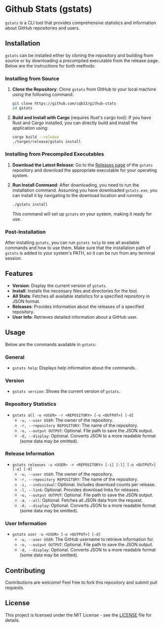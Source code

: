 # Github Stats (gstats)

`gstats` is a CLI tool that provides comprehensive statistics and information about GitHub repositories and users.

## Installation

`gstats` can be installed either by cloning the repository and building from source or by downloading a precompiled executable from the release page. Below are the instructions for both methods:

### Installing from Source

1. **Clone the Repository**:
   Clone `gstats` from GitHub to your local machine using the following command:

   ```bash
   git clone https://github.com/cqb13/github-stats
   cd gstats
   ```

2. **Build and Install with Cargo** (requires Rust's cargo tool):
   If you have Rust and Cargo installed, you can directly build and install the application using:

   ```bash
   cargo build --release
   ./target/release/gstats install
   ```

### Installing from Precompiled Executables

1. **Download the Latest Release**:
   Go to the [Releases page](rhttps://github.com/cqb13/github-stats/releases) of the `gstats` repository and download the appropriate executable for your operating system.

2. **Run Install Command**:
   After downloading, you need to run the installation command. Assuming you have downloaded `gstats.exe`, you can install it by navigating to the download location and running:

   ```bash
   ./gstats install
   ```

   This command will set up `gstats` on your system, making it ready for use.

### Post-Installation

After installing `gstats`, you can run `gstats help` to see all available commands and how to use them. Make sure that the installation path of `gstats` is added to your system's PATH, so it can be run from any terminal session.

## Features

- **Version**: Display the current version of `gstats`.
- **Install**: Installs the necessary files and directories for the tool.
- **All Stats**: Fetches all available statistics for a specified repository in JSON format.
- **Releases**: Provides information about the releases of a specified repository.
- **User Info**: Retrieves detailed information about a GitHub user.

## Usage

Below are the commands available in `gstats`:

### General

- `gstats help`: Displays help information about the commands.

### Version

- `gstats version`: Shows the current version of `gstats`.

### Repository Statistics

- `gstats all -u <USER> -r <REPOSITORY> [-o <OUTPUT>] [-d]`
  - `-u, --user USER`: The owner of the repository.
  - `-r, --repository REPOSITORY`: The name of the repository.
  - `-o, --output OUTPUT`: Optional. File path to save the JSON output.
  - `-d, --display`: Optional. Converts JSON to a more readable format (some data may be omitted).

### Release Information

- `gstats releases -u <USER> -r <REPOSITORY> [-i] [-l] [-o <OUTPUT>] [-a] [-d]`
  - `-u, --user USER`: The owner of the repository.
  - `-r, --repository REPOSITORY`: The name of the repository.
  - `-i, --individual`: Optional. Includes download counts per release.
  - `-l, --link`: Optional. Provides download links for releases.
  - `-o, --output OUTPUT`: Optional. File path to save the JSON output.
  - `-a, --all`: Optional. Fetches all JSON data from the request.
  - `-d, --display`: Optional. Converts JSON to a more readable format (some data may be omitted).

### User Information

- `gstats user -u <USER> [-o <OUTPUT>] [-d]`
  - `-u, --user USER`: The GitHub username to retrieve information for.
  - `-o, --output OUTPUT`: Optional. File path to save the JSON output.
  - `-d, --display`: Optional. Converts JSON to a more readable format (some data may be omitted).

## Contributing

Contributions are welcome! Feel free to fork this repository and submit pull requests.

## License

This project is licensed under the MIT License - see the [LICENSE](LICENSE) file for details.
